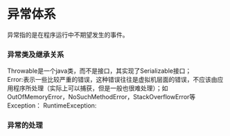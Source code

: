 异常体系
====
异常指的是在程序运行中不期望发生的事件。

### 异常类及继承关系 ###

Throwable是一个java类，而不是接口，其实现了Serializable接口；<br>
Error:表示一些比较严重的错误，这种错误往往是虚拟机层面的错误，不应该由应用程序所处理（实际上可以捕获，但是一般也很难处理）；如OutOfMemoryError，NoSuchMethodError，StackOverflowError等
Exception：
RuntimeException:
### 异常的处理 ###
